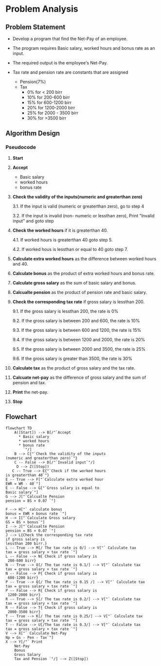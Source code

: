 # Problem Analysis 
## Problem Statement 
  * Develop a program that find the Net-Pay of an employee.

  * The program requires Basic salary, worked hours and bonus rate as an input.

  * The required output is the employee's Net-Pay.

  * Tax rate and pension rate are constants that are assigned
      * Pension(7%)
      * Tax
           * 0% for < 200 birr
           * 10% for 200-600 birr
           * 15% for 600-1200 birr
           * 20% for 1200-2000 birr
           * 25% for 2000 - 3500 birr
           * 30% for >3500 birr

## Algorithm Design
### Pseudocode 
1. **Start**

2. **Accept**
     * Basic salary
     * worked hours
     * bonus rate
3. **Check the validity of the inputs(numeric and greaterthan zero)**

    3.1. If the input is valid (numeric or greaterthan zero), go to step 4
 
   3.2. If the input is invalid (non- numeric or lessthan zero), Print "Invalid input" and goto step 

4. **Check the worked hours** if it is greaterthan 40.

   4.1. If worked hours is greaterthan 40 goto step 5.
 
   4.2. If worked hous is lessthan or equal to 40 goto step 7.
   
5. **Calculate extra worked hours** as the difference between worked hours and 40.

6. **Calculate bonus** as the product of extra worked hours and bonus rate.

7. **Calculate gross salary** as the sum of basic salary and bonus.

8. **Calcualte pension** as the product of pension rate and basic salary.

9. **Check the corresponding tax rate** if gross salary is lessthan 200.

     9.1. If the gross salary is lessthan 200, the rate is 0%

     9.2. If the gross salary is between 200 and 600, the rate is 10%

     9.3. If the gross salary is between 600 and 1200, the rate is 15%

     9.4. If the gross salary is between 1200 and 2000, the rate is 20%

     9.5. If the gross salary is between 2000 and 3500, the rate is 25%

     9.6. If the gross salary is greater than 3500, the rate is 30%

10. **Calculate tax** as the product of gross salary and the tax rate.

11. **Calcuate net-pay** as the difference of gross salary and the sum of pension and tax. 

12. **Print** the net-pay.

13. **Stop**

## Flowchart 
```mermaid
flowchart TD
    A([Start]) --> B[/"`Accept
      * Basic salary
      * worked hours
      * bonus rate 
        `"/]
    B --> C{"`Check the validity of the inputs
(numeric and greaterthan zero)`"}
    C -- False --> D[/"`Invalid input`"/]
     D --> Z([Stop])
   C -- True --> E{"`Check if the worked hours
is greaterthan 40`"}
E -- True --> F["`Calculate extra worked hour
EWR = WR - 40`"]
E -- False --> G["`Gross salary is equal to
Basic salary`"]
G --> J["`Calcualte Pension
pension = BS × 0.07 `"]

F --> H["` calculate bonus
bonus = EWR × bonus rate `"]
H --> I["`Calculate Gross salary
GS = BS + bonus`"]
I --> J["`Calcualte Pension
pension = BS × 0.07 `"]
J --> L{Check the corresponding tax rate
if gross salary is
lessthan 200 birr.}
L -- True --> M[/ The tax rate is 0/] --> V["` Calculate tax
tax = gross salary × tax rate `"]
L -- False --> N{ Check if gross salary is
 200-600 birr}
N -- True --> O[/ The tax rate is 0.1/] --> V["` Calculate tax
tax = gross salary × tax rate `"]
N -- False --> P{ Check if gross salary is
 600-1200 birr}
P -- True --> Q[/ The tax rate is 0.15 /] --> V["` Calculate tax
tax = gross salary × tax rate `"]
P -- False --> R{ Check if gross salary is
 1200-2000 birr}
R -- True --> S[/ The tax rate is 0.2/] --> V["` Calculate tax
tax = gross salary × tax rate `"]
R -- False --> T{ Check if gross salary is
 2000-3500 birr}
T -- True --> K[/ The tax rate is 0.25/] --> V["` Calculate tax
tax = gross salary × tax rate `"]
T -- False --> U[/The tax rate is 0.3/] --> V["` Calculate tax
tax = gross salary × tax rate `"]
V --> X["` Calculate Net-Pay
Np = Gs - Pen - Tax`"]
X --> Y[/"` Print
    Net-Pay
    Bonus
    Gross Salary
    Tax and Pension `"/] --> Z([Stop])









 
